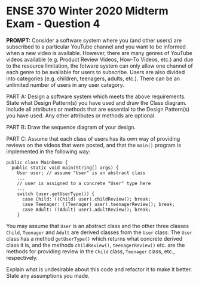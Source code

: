 # ENSE 370 Winter 2020 Midterm Exam - Question 4

**PROMPT:** Consider a software system where you (and other users) are subscribed to a particular YouTube channel and you want to be informed when a new video is available. However, there are many genres of YouTube videos available (e.g. Product Review Videos, How-To Videos, etc.) and due to the resource limitation, the fotware system can only allow one channel of each genre to be available for users to subscribe. Users are also divided into categories (e.g. children, teenagers, adults, etc.). There can be an unlimited number of users in any user category.

PART A: Design a software system which meets the above requirements. State what Design Pattern(s) you have used and draw the Class diagram. Include all attributes or methods that are essential to the Design Pattern(s) you have used. Any other attributes or methods are optional.

PART B: Draw the sequence diagram of your design.

PART C: Assume that each class of users has its own way of providing reviews on the videos that were posted, and that the `main()` program is implemented in the following way:
~~~~
public class MainDemo {
  public static void main(String[] args) {
    User user; // assume "User" is an abstract class
    ...
    // user is assigned to a concrete "User" type here
    ...
    switch (user.getUserType()) {
      case Child: ((Child) user).childReview(); break;
      case Teenager: ((Teenager) user).teenagerReview(); break;
      case Adult: ((Adult) user).adultReview(); break;
    }
~~~~

You may assume that `User` is an abstract class and the other three classes `Child`, `Teenager` and `Adult` are derived classes from the `User` class. The `User` class has a method `getUserType()` which returns what concrete derived class it is, and the methods `childReview()`, `teenagerReview()` etc. are the methods for providing review in the `Child` class, `Teenager` class, etc., respectively.

Explain what is undesirable about this code and refactor it to make it better. State any assumptions you made.
